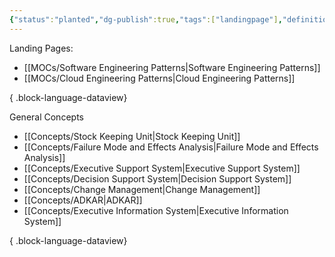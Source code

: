 ```yaml
---
{"status":"planted","dg-publish":true,"tags":["landingpage"],"definition":"Landing page for all collected concepts and knowledge","creation_date":"2024-05-02 22:00","permalink":"/mo-cs/general-concepts/","dgPassFrontmatter":true}
---
```



Landing Pages:
- [[MOCs/Software Engineering Patterns\|Software Engineering Patterns]]
- [[MOCs/Cloud Engineering Patterns\|Cloud Engineering Patterns]]

{ .block-language-dataview}

General Concepts
- [[Concepts/Stock Keeping Unit\|Stock Keeping Unit]]
- [[Concepts/Failure Mode and Effects Analysis\|Failure Mode and Effects Analysis]]
- [[Concepts/Executive Support System\|Executive Support System]]
- [[Concepts/Decision Support System\|Decision Support System]]
- [[Concepts/Change Management\|Change Management]]
- [[Concepts/ADKAR\|ADKAR]]
- [[Concepts/Executive Information System\|Executive Information System]]

{ .block-language-dataview}
